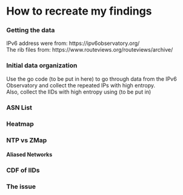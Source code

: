 <h1>How to recreate my findings</h1>

<h3>Getting the data</h3>
<p>
  IPv6 address were from: https://ipv6observatory.org/ <br>
  The rib files from: https://www.routeviews.org/routeviews/archive/
</p>

<h3>Initial data organization</h3>
<p>
  Use the go code (to be put in here) to go through data from the IPv6 Observatory and collect the repeated IPs with high entropy. <br>
  Also, collect the IIDs with high entropy using (to be put in)
</p>

<h3>ASN List</h3>
<p>
  
</p>

<h3>Heatmap</h3>
<p>
  
</p>

<h3>NTP vs ZMap</h3>
<p>
  
</p>
<h4>Aliased Networks</h4>
<p>
  
</p>

<h3>CDF of IIDs</h3>
<p>
  
</p>

<h3>The issue</h3>
<p>
  
</p>
